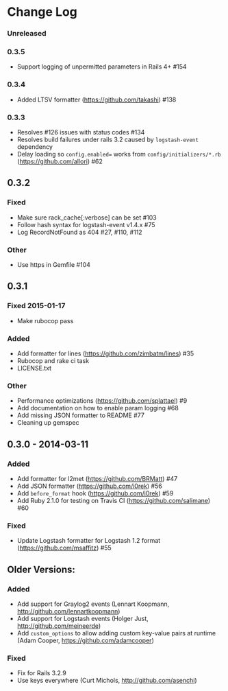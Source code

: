 # Change Log

### Unreleased

### 0.3.5

* Support logging of unpermitted parameters in Rails 4+ #154

### 0.3.4

* Added LTSV formatter (<https://github.com/takashi>) #138

### 0.3.3

* Resolves #126 issues with status codes #134
* Resolves build failures under rails 3.2 caused by `logstash-event` dependency
* Delay loading so `config.enabled=` works from `config/initializers/*.rb` (<https://github.com/allori>) #62

## 0.3.2

### Fixed
* Make sure rack_cache[:verbose] can be set #103
* Follow hash syntax for logstash-event v1.4.x #75
* Log RecordNotFound as 404 #27, #110, #112

### Other
* Use https in Gemfile #104

## 0.3.1

### Fixed 2015-01-17

* Make rubocop pass

### Added

* Add formatter for lines (<https://github.com/zimbatm/lines>) #35
* Rubocop and rake ci task
* LICENSE.txt

### Other

* Performance optimizations (<https://github.com/splattael>) #9
* Add documentation on how to enable param logging #68
* Add missing JSON formatter to README #77
* Cleaning up gemspec

## 0.3.0 - 2014-03-11

### Added
* Add formatter for l2met (<https://github.com/BRMatt>) #47
* Add JSON formatter (<https://github.com/i0rek>) #56
* Add `before_format` hook (<https://github.com/i0rek>) #59
* Add Ruby 2.1.0 for testing on Travis CI (<https://github.com/salimane>) #60

### Fixed
* Update Logstash formatter for Logstash 1.2 format (<https://github.com/msaffitz>) #55



## Older Versions:

### Added
* Add support for Graylog2 events (Lennart Koopmann, http://github.com/lennartkoopmann)
* Add support for Logstash events (Holger Just, http://github.com/meineerde)
* Add `custom_options` to allow adding custom key-value pairs at runtime (Adam Cooper, https://github.com/adamcooper)

### Fixed
* Fix for Rails 3.2.9
* Use keys everywhere (Curt Michols, http://github.com/asenchi)
